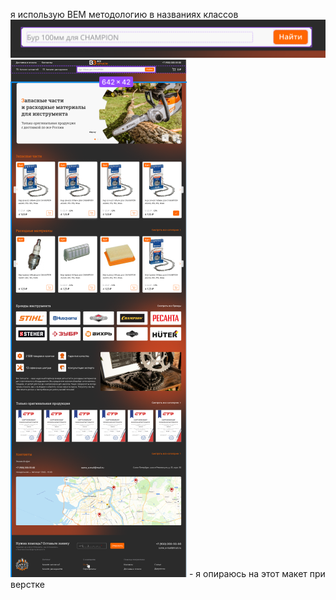 я использую BEM методологию в названиях классов
![img.png](img.png)
![img_1.png](img_1.png) - я опираюсь на этот макет при верстке  